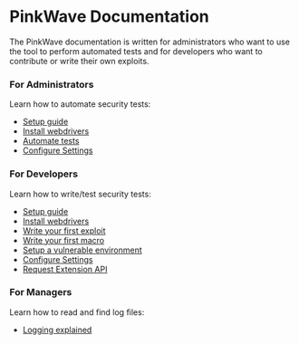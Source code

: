 PinkWave Documentation
===============

The PinkWave documentation is written for administrators who want to use the tool to perform automated tests and for developers who want to contribute or write their own exploits.

### For Administrators
Learn how to automate security tests: 
- [Setup guide](../README.md)
- [Install webdrivers](../drivers/README.md)
- [Automate tests](administrators/automate-tests.markdown)
- [Configure Settings](administrators/configuration.markdown)

### For Developers
Learn how to write/test security tests: 
- [Setup guide](../README.md)
- [Install webdrivers](../drivers/README.md)
- [Write your first exploit](developers/write-exploits.markdown)
- [Write your first macro](developers/write-macros.markdown)
- [Setup a vulnerable environment](developers/testing-environment.markdown)
- [Configure Settings](administrators/configuration.markdown)
- [Request Extension API](developers/extensions_request.markdown)

### For Managers
Learn how to read and find log files:
- [Logging explained](managers/logging.markdown)
